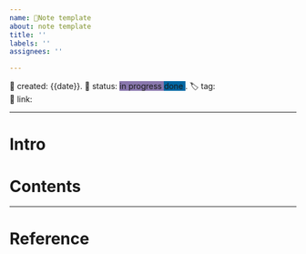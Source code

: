 ```yaml
---
name: 📝Note template
about: note template
title: ''
labels: ''
assignees: ''

---
```

📅 created: {{date}}. 
🚥 status: <span style='background:#8977ad'> in progress </span> <span style='background:#0067a3'> done </span>. 
🏷 tag:  
🔗 link:

--- 
# Intro

# Contents

--- 
# Reference


